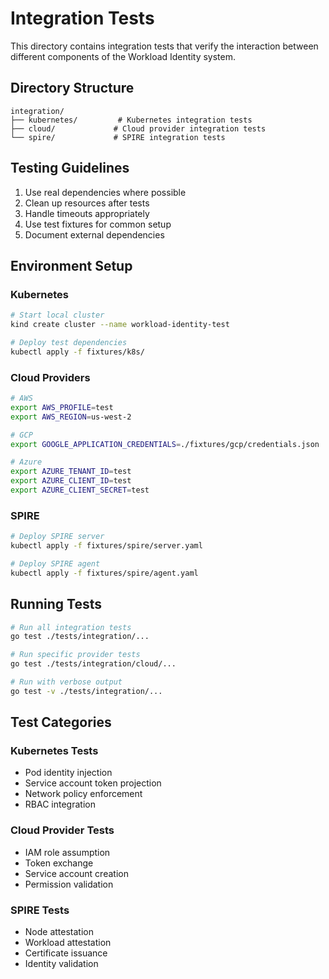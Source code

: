 # Integration Tests

This directory contains integration tests that verify the interaction between different components of the Workload Identity system.

## Directory Structure

```
integration/
├── kubernetes/         # Kubernetes integration tests
├── cloud/             # Cloud provider integration tests
└── spire/             # SPIRE integration tests
```

## Testing Guidelines

1. Use real dependencies where possible
2. Clean up resources after tests
3. Handle timeouts appropriately
4. Use test fixtures for common setup
5. Document external dependencies

## Environment Setup

### Kubernetes
```bash
# Start local cluster
kind create cluster --name workload-identity-test

# Deploy test dependencies
kubectl apply -f fixtures/k8s/
```

### Cloud Providers
```bash
# AWS
export AWS_PROFILE=test
export AWS_REGION=us-west-2

# GCP
export GOOGLE_APPLICATION_CREDENTIALS=./fixtures/gcp/credentials.json

# Azure
export AZURE_TENANT_ID=test
export AZURE_CLIENT_ID=test
export AZURE_CLIENT_SECRET=test
```

### SPIRE
```bash
# Deploy SPIRE server
kubectl apply -f fixtures/spire/server.yaml

# Deploy SPIRE agent
kubectl apply -f fixtures/spire/agent.yaml
```

## Running Tests

```bash
# Run all integration tests
go test ./tests/integration/...

# Run specific provider tests
go test ./tests/integration/cloud/...

# Run with verbose output
go test -v ./tests/integration/...
```

## Test Categories

### Kubernetes Tests
- Pod identity injection
- Service account token projection
- Network policy enforcement
- RBAC integration

### Cloud Provider Tests
- IAM role assumption
- Token exchange
- Service account creation
- Permission validation

### SPIRE Tests
- Node attestation
- Workload attestation
- Certificate issuance
- Identity validation 